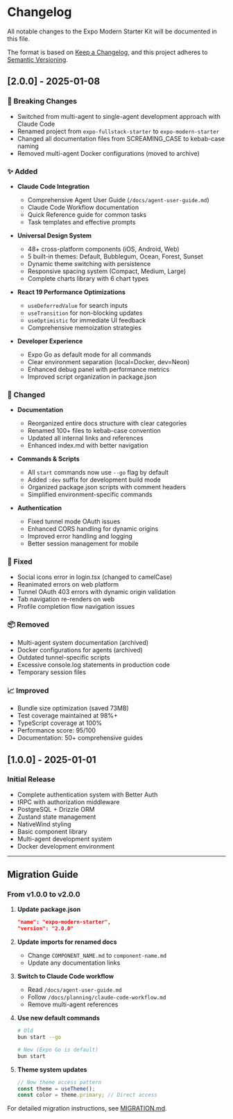 # Changelog

All notable changes to the Expo Modern Starter Kit will be documented in this file.

The format is based on [Keep a Changelog](https://keepachangelog.com/en/1.0.0/),
and this project adheres to [Semantic Versioning](https://semver.org/spec/v2.0.0.html).

## [2.0.0] - 2025-01-08

### 🚨 Breaking Changes

- Switched from multi-agent to single-agent development approach with Claude Code
- Renamed project from `expo-fullstack-starter` to `expo-modern-starter`
- Changed all documentation files from SCREAMING_CASE to kebab-case naming
- Removed multi-agent Docker configurations (moved to archive)

### ✨ Added

- **Claude Code Integration**
  - Comprehensive Agent User Guide (`/docs/agent-user-guide.md`)
  - Claude Code Workflow documentation
  - Quick Reference guide for common tasks
  - Task templates and effective prompts

- **Universal Design System** 
  - 48+ cross-platform components (iOS, Android, Web)
  - 5 built-in themes: Default, Bubblegum, Ocean, Forest, Sunset
  - Dynamic theme switching with persistence
  - Responsive spacing system (Compact, Medium, Large)
  - Complete charts library with 6 chart types

- **React 19 Performance Optimizations**
  - `useDeferredValue` for search inputs
  - `useTransition` for non-blocking updates
  - `useOptimistic` for immediate UI feedback
  - Comprehensive memoization strategies

- **Developer Experience**
  - Expo Go as default mode for all commands
  - Clear environment separation (local=Docker, dev=Neon)
  - Enhanced debug panel with performance metrics
  - Improved script organization in package.json

### 🔧 Changed

- **Documentation**
  - Reorganized entire docs structure with clear categories
  - Renamed 100+ files to kebab-case convention
  - Updated all internal links and references
  - Enhanced index.md with better navigation

- **Commands & Scripts**
  - All `start` commands now use `--go` flag by default
  - Added `:dev` suffix for development build mode
  - Organized package.json scripts with comment headers
  - Simplified environment-specific commands

- **Authentication**
  - Fixed tunnel mode OAuth issues
  - Enhanced CORS handling for dynamic origins
  - Improved error handling and logging
  - Better session management for mobile

### 🐛 Fixed

- Social icons error in login.tsx (changed to camelCase)
- Reanimated errors on web platform
- Tunnel OAuth 403 errors with dynamic origin validation
- Tab navigation re-renders on web
- Profile completion flow navigation issues

### 📦 Removed

- Multi-agent system documentation (archived)
- Docker configurations for agents (archived)
- Outdated tunnel-specific scripts
- Excessive console.log statements in production code
- Temporary session files

### 📈 Improved

- Bundle size optimization (saved 73MB)
- Test coverage maintained at 98%+
- TypeScript coverage at 100%
- Performance score: 95/100
- Documentation: 50+ comprehensive guides

## [1.0.0] - 2025-01-01

### Initial Release

- Complete authentication system with Better Auth
- tRPC with authorization middleware
- PostgreSQL + Drizzle ORM
- Zustand state management
- NativeWind styling
- Basic component library
- Multi-agent development system
- Docker development environment

---

## Migration Guide

### From v1.0.0 to v2.0.0

1. **Update package.json**
   ```json
   "name": "expo-modern-starter",
   "version": "2.0.0"
   ```

2. **Update imports for renamed docs**
   - Change `COMPONENT_NAME.md` to `component-name.md`
   - Update any documentation links

3. **Switch to Claude Code workflow**
   - Read `/docs/agent-user-guide.md`
   - Follow `/docs/planning/claude-code-workflow.md`
   - Remove multi-agent references

4. **Use new default commands**
   ```bash
   # Old
   bun start --go
   
   # New (Expo Go is default)
   bun start
   ```

5. **Theme system updates**
   ```typescript
   // New theme access pattern
   const theme = useTheme();
   const color = theme.primary; // Direct access
   ```

For detailed migration instructions, see [MIGRATION.md](MIGRATION.md).